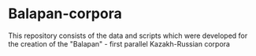 # Balapan-corpora
This repository consists of the data and scripts which were developed for the creation of the "Balapan" - first parallel Kazakh-Russian corpora
